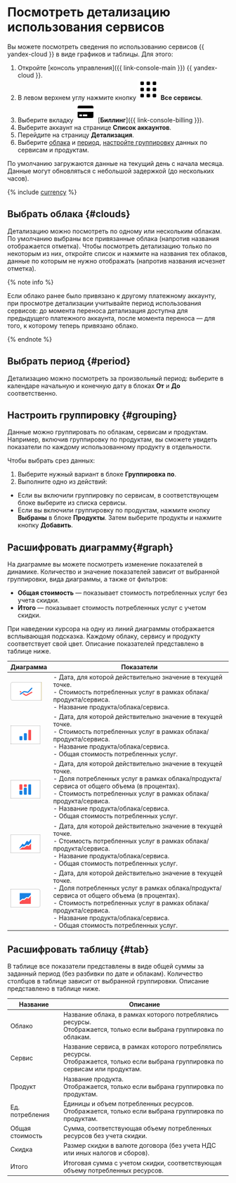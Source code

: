 # Посмотреть детализацию использования сервисов

Вы можете посмотреть сведения по использованию сервисов {{ yandex-cloud }} в виде графиков и таблицы. Для этого:

1. Откройте [консоль управления]({{ link-console-main }}) {{ yandex-cloud }}.
1. В левом верхнем углу нажмите кнопку ![image](../../_assets/main-menu.svg) **Все сервисы**.
1. Выберите вкладку ![image](../../_assets/billing.svg) [**Биллинг**]({{ link-console-billing }}).
1. Выберите аккаунт на странице **Список аккаунтов**.
1. Перейдите на страницу **Детализация**.
1. Выберите [облака](#clouds) и [период](#period), [настройте группировку](#grouping) данных по сервисам и продуктам.

По умолчанию загружаются данные на текущий день с начала месяца. Данные могут обновляться с небольшой задержкой (до нескольких часов).

{% include [currency](../_includes/currency.md) %}

## Выбрать облака {#clouds}
Детализацию можно посмотреть по одному или нескольким облакам. 
По умолчанию выбраны все привязанные облака (напротив названия отображается отметка). Чтобы посмотреть детализацию только по некоторым из них, откройте список и нажмите на названия тех облаков, данные по которым не нужно отображать (напротив названия исчезнет отметка). 

{% note info %}

Если облако ранее было привязано к другому платежному аккаунту, при просмотре детализации учитывайте период использования сервисов: до момента переноса детализация доступна для предыдущего платежного аккаунта, после момента переноса — для того, к которому теперь привязано облако.

{% endnote %}

## Выбрать период {#period}
Детализацию можно посмотреть за произвольный период: выберите в календаре начальную и конечную дату в блоках **От** и **До** соответственно.

## Настроить группировку {#grouping}
Данные можно группировать по облакам, сервисам и продуктам. Например, включив группировку по продуктам, вы сможете увидеть показатели по каждому использованному продукту в отдельности.

Чтобы выбрать срез данных:
1. Выберите нужный вариант в блоке **Группировка по**. 
1. Выполните одно из действий: 
- Если вы включили группировку по сервисам, в соответствующем блоке выберите из списка сервисы. 
- Если вы включили группировку по продуктам, нажмите кнопку **Выбраны** в блоке **Продукты**. Затем выберите продукты и нажмите кнопку **Добавить**. 

## Расшифровать диаграмму{#graph}
                                               
На диаграмме вы можете посмотреть изменение показателей в динамике. 
Количество и значение показателей зависит от выбранной группировки, вида диаграммы, а также от фильтров: 
- **Общая стоимость** — показывает стоимость потребленных услуг без учета скидки. 
- **Итого** — показывает стоимость потребленных услуг с учетом скидки. 

       
При наведении курсора на одну из линий диаграммы отображается всплывающая подсказка. Каждому облаку, сервису и продукту соответствует свой цвет. Описание показателей представлено в таблице ниже. 

Диаграмма | Показатели
----- | -----
![image](../../_assets/billing/graph-icon.png) |- Дата, для которой действительно значение в текущей точке.<br/>- Стоимость потребленных услуг в рамках облака/продукта/сервиса. <br/>- Название продукта/облака/сервиса. 
![image](../../_assets/billing/gistogram-icon.png) |- Дата, для которой действительно значение в текущей точке.<br/>- Стоимость потребленных услуг в рамках облака/продукта/сервиса.<br/>- Название продукта/облака/сервиса.<br/>- Общая стоимость потребленных услуг.
![image](../../_assets/billing/norm-gistogram-icon.png) |- Дата, для которой действительно значение в текущей точке.<br/>- Доля потребленных услуг в рамках облака/продукта/сервиса от общего объема (в процентах).<br/>- Стоимость потребленных услуг в рамках облака/продукта/сервиса. <br/>- Название продукта/облака/сервиса.<br/>- Общая стоимость потребленных услуг.
![image](../../_assets/billing/diagram-icon.png) |- Дата, для которой действительно значение в текущей точке.<br/>- Стоимость потребленных услуг в рамках облака/продукта/сервиса.<br/>- Название продукта/облака/сервиса.<br/>- Общая стоимость потребленных услуг.   
![image](../../_assets/billing/norm-diagram-icon.png) |- Дата, для которой действительно значение в текущей точке.<br/>- Доля потребленных услуг в рамках облака/продукта/сервиса от общего объема (в процентах).<br/>- Стоимость потребленных услуг в рамках облака/продукта/сервиса.<br/>- Название продукта/облака/сервиса.<br/>- Общая стоимость потребленных услуг.  



## Расшифровать таблицу {#tab}

В таблице все показатели представлены в виде общей суммы за заданный период (без разбивки по дате и облакам). 
Количество столбцов в таблице зависит от выбранной группировки. Описание представлено в таблице ниже.

Название | Описание
----- | -----
Облако | Название облака, в рамках которого потреблялись ресурсы. <br/>Отображается, только если выбрана группировка по облакам.
Сервис | Название сервиса, в рамках которого потреблялись ресурсы. <br/>Отображается, только если выбрана группировка по сервисам или продуктам.
Продукт | Название продукта. <br/>Отображается, только если выбрана группировка по продуктам.
Ед. потребления | Единицы и объем потребленных ресурсов. <br/>Отображается, только если выбрана группировка по продуктам.
Общая стоимость | Сумма, соответствующая объему потребленных ресурсов без учета скидки. 
Скидка | Размер скидки в валюте договора (без учета НДС или иных налогов и сборов).
Итого | Итоговая сумма с учетом скидки, соответствующая объему потребленных ресурсов. 
